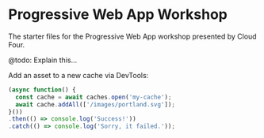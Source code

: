 # Progressive Web App Workshop

The starter files for the Progressive Web App workshop presented by Cloud Four.

@todo: Explain this...

Add an asset to a new cache via DevTools:
```js
(async function() {
  const cache = await caches.open('my-cache');
  await cache.addAll(['/images/portland.svg']);
}())
.then(() => console.log('Success!'))
.catch(() => console.log('Sorry, it failed.'));
```

